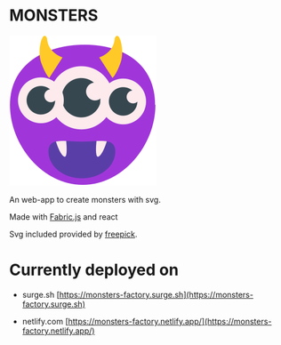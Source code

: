 # MONSTERS

![image Monsters d](./public/logo.svg)

An web-app to create monsters with svg.

Made with [Fabric.js](http://fabricjs.com) and react

Svg included provided by [freepick](https://it.freepik.com/home).

# Currently deployed on

- surge.sh
  [https://monsters-factory.surge.sh](https://monsters-factory.surge.sh)

- netlify.com
  [https://monsters-factory.netlify.app/](https://monsters-factory.netlify.app/)
